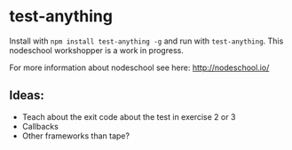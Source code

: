 # test-anything

Install with `npm install test-anything -g` and run with `test-anything`.
This nodeschool workshopper is a work in progress.

For more information about nodeschool see here: http://nodeschool.io/

## Ideas:
- Teach about the exit code about the test in exercise 2 or 3
- Callbacks
- Other frameworks than tape?
